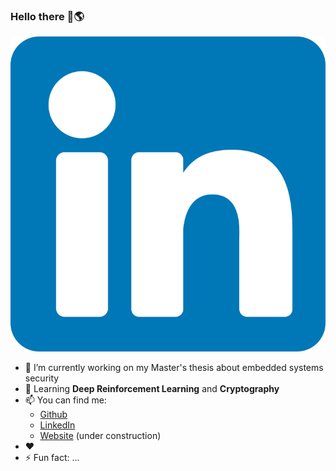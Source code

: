 ### Hello there 👋🌎

![Luis LinkedIn](assets/linkedin.svg)

- 🔭 I’m currently working on my Master's thesis about embedded systems security
- 🌱 Learning **Deep Reinforcement Learning** and **Cryptography**
- 📫 You can find me:
  - [Github](https://www.github.com/FallenFoil/)
  - [LinkedIn](https://www.linkedin.com/in/lu%C3%ADs-macedo-29315218b/)
  - [Website](https://fallenfoil.github.io/) (under construction)
- ❤️ 
- ⚡ Fun fact: ...
